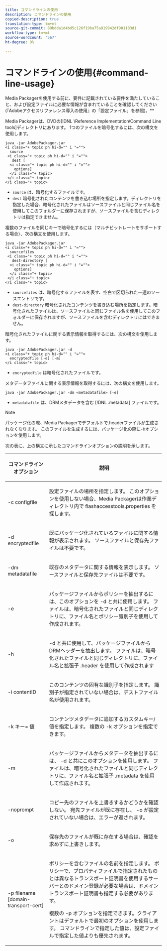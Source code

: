 ```yaml
---
title: コマンドラインの使用
description: コマンドラインの使用
copied-description: true
translation-type: tm+mt
source-git-commit: 89bdda1d4bd5c126f19ba75a819942df901183d1
workflow-type: tm+mt
source-wordcount: '567'
ht-degree: 0%

---
```



# コマンドラインの使用{#command-line-usage}

Media Packagerを使用する前に、要件に記載されている要件を満たしていること、および設定ファイルに必要な情報が含まれていることを確認してください(『Adobeアクセスリファレンス導入の使用』の「設定ファイル」を参照)。**

Media Packagerは、DVDの[!DNL \Reference Implementation\Command Line tools]ディレクトリにあります。 1つのファイルを暗号化するには、次の構文を使用します。

```
java -jar AdobePackager.jar  
<i class="+ topic ph hi-d="" i "="">
  source  
 <i class="+ topic ph hi-d="" i "="">
   dest [ 
  <i class="+ topic ph hi-d="" i "="">
    options] 
  </i class="+ topic> 
 </i class="+ topic> 
</i class="+ topic>
```

* `source` は、暗号化するファイルです。
* `dest` 暗号化されたコンテンツを書き込む場所を指定します。ディレクトリを指定した場合、暗号化されたファイルはソースファイルと同じファイル名を使用してこのフォルダーに保存されますが、ソースファイルを含むディレクトリは指定できません。

複数のファイルを同じキーで暗号化するには（マルチビットレートをサポートする場合）、次の構文を使用します。

```
java -jar AdobePackager.jar  
<i class="+ topic ph hi-d="" i "="">
  sourcefiles  
 <i class="+ topic ph hi-d="" i "="">
   dest-directory [ 
  <i class="+ topic ph hi-d="" i "="">
    options] 
  </i class="+ topic> 
 </i class="+ topic> 
</i class="+ topic>
```

* `sourcefiles` は、暗号化するファイルを表す、空白で区切られた一連のソースエントリです。
* `dest-directory` 暗号化されたコンテンツを書き込む場所を指定します。暗号化されたファイルは、ソースファイルと同じファイル名を使用してこのフォルダーに保存されますが、ソースファイルを含むディレクトリにはできません。

暗号化されたファイルに関する表示情報を取得するには、次の構文を使用します。

```
java -jar AdobePackager.jar -d  
<i class="+ topic ph hi-d="" i "="">
  encryptedfile [-e] [-m] 
</i class="+ topic>
```

* `encryptedfile` は暗号化されたファイルです。

メタデータファイルに関する表示情報を取得するには、次の構文を使用します。

```
java -jar AdobePackager.jar -dm <metadatafile> [-e]
```

* `metadatafile` は、DRMメタデータを含む [!DNL .metadata] ファイルです。

>[!NOTE]
>
>パッケージ化の際、Media Packagerでデフォルトで.headerファイルが生成されなくなります。 このファイルを生成するには、パッケージ化の際に`-h`オプションを使用します。

次の表に、上の構文に示したコマンドラインオプションの説明を示します。

<table frame="all" colsep="1" rowsep="1" class="+ topic/table adobe-d/table " id="table_wgz_spy_n4"> 
 <thead class="- topic/thead "> 
  <tr rowsep="1" class="- topic/row "> 
   <th colname="1" class="- topic/entry entry"> <p class="- topic/p ">コマンドラインオプション </p> </th> 
   <th colname="2" class="- topic/entry entry"> <p class="- topic/p ">説明 </p> </th> 
  </tr> 
 </thead>
 <tbody class="- topic/tbody "> 
  <tr rowsep="1" class="- topic/row "> 
   <td colname="1" class="- topic/entry "> <p class="- topic/p ">-c <span class="+ topic/ph pr-d/codeph codeph"> configfile </span> </p> </td> 
   <td colname="2" class="- topic/entry "> <p class="- topic/p ">設定ファイルの場所を指定します。 このオプションを使用しない場合、Media Packagerは作業ディレクトリ内で<span class="filepath"> flashaccesstools.properties </span>を探します。 </p> </td> 
  </tr> 
  <tr rowsep="1" class="- topic/row "> 
   <td colname="1" class="- topic/entry "> <p class="- topic/p ">-d <span class="+ topic/ph pr-d/codeph codeph"> encryptedfile </span> </p> </td> 
   <td colname="2" class="- topic/entry "> <p class="- topic/p ">既にパッケージ化されているファイルに関する情報が表示されます。 ソースファイルと保存先ファイルは不要です。 </p> </td> 
  </tr> 
  <tr rowsep="1" class="- topic/row "> 
   <td colname="1" class="- topic/entry "> <p class="- topic/p ">-dm <span class="+ topic/ph pr-d/codeph codeph"> metadatafile </span> </p> </td> 
   <td colname="2" class="- topic/entry "> <p class="- topic/p ">既存のメタデータに関する情報を表示します。 ソースファイルと保存先ファイルは不要です。 </p> </td> 
  </tr> 
  <tr rowsep="1" class="- topic/row "> 
   <td colname="1" class="- topic/entry "> <p class="- topic/p ">-e </p> </td> 
   <td colname="2" class="- topic/entry "> <p class="- topic/p ">パッケージファイルからポリシーを抽出するには、このオプションを<span class="codeph"> -d </span>と共に使用します。 ファイルは、暗号化されたファイルと同じディレクトリに、ファイル名とポリシー識別子を使用して作成されます。 </p> </td> 
  </tr> 
  <tr rowsep="1" class="- topic/row "> 
   <td colname="1" class="- topic/entry "> <p class="- topic/p ">-h </p> </td> 
   <td colname="2" class="- topic/entry "> <p class="- topic/p "><span class="codeph"> -d </span>と共に使用して、パッケージファイルからDRMヘッダーを抽出します。 ファイルは、暗号化されたファイルと同じディレクトリに、ファイル名と拡張子<span class="filepath"> .header </span>を使用して作成されます </p> </td> 
  </tr> 
  <tr rowsep="1" class="- topic/row "> 
   <td colname="1" class="- topic/entry "> <p class="- topic/p ">-i <span class="+ topic/ph pr-d/codeph codeph"> contentID </span> </p> </td> 
   <td colname="2" class="- topic/entry "> <p class="- topic/p ">このコンテンツの固有な識別子を指定します。 識別子が指定されていない場合は、デストファイル名が使用されます。 </p> </td> 
  </tr> 
  <tr rowsep="1" class="- topic/row "> 
   <td colname="1" class="- topic/entry "> <p class="- topic/p ">-k <span class="+ topic/ph pr-d/codeph codeph">キー</span>= <span class="+ topic/ph pr-d/codeph codeph">値</span> </p> </td> 
   <td colname="2" class="- topic/entry "> <p class="- topic/p ">コンテンツメタデータに追加するカスタムキー/値を指定します。 複数の<span class="codeph"> -k </span>オプションを指定できます。 </p> </td> 
  </tr> 
  <tr rowsep="1" class="- topic/row "> 
   <td colname="1" class="- topic/entry "> <p class="- topic/p ">-m </p> </td> 
   <td colname="2" class="- topic/entry "> <p class="- topic/p ">パッケージファイルからメタデータを抽出するには、<span class="codeph"> -d </span>と共にこのオプションを使用します。 ファイルは、暗号化されたファイルと同じディレクトリに、ファイル名と拡張子<span class="codeph"> .metadata </span>を使用して作成されます。 </p> </td> 
  </tr> 
  <tr rowsep="1" class="- topic/row "> 
   <td colname="1" class="- topic/entry "> <p class="- topic/p ">-noprompt </p> </td> 
   <td colname="2" class="- topic/entry "> <p class="- topic/p ">コピー先のファイルを上書きするかどうかを確認しない。 宛先ファイルが既に存在し、<span class="codeph"> -o </span>が設定されていない場合は、エラーが返されます。 </p> </td> 
  </tr> 
  <tr rowsep="1" class="- topic/row "> 
   <td colname="1" class="- topic/entry "> <p class="- topic/p ">-o </p> </td> 
   <td colname="2" class="- topic/entry "> <p class="- topic/p ">保存先のファイルが既に存在する場合は、確認を求めずに上書きします。 </p> </td> 
  </tr> 
  <tr rowsep="0" class="- topic/row "> 
   <td colname="1" class="- topic/entry "> <p class="- topic/p ">-p <span class="+ topic/ph pr-d/codeph codeph"> filename [domain-transport-cert] </span> </p> </td> 
   <td colname="2" class="- topic/entry "> <p class="- topic/p ">ポリシーを含むファイルの名前を指定します。 ポリシーで、プロパティファイルで指定されたものとは異なるトランスポート証明書を使用するサーバーとのドメイン登録が必要な場合は、ドメイントランスポート証明書も指定する必要があります。 </p> <p class="- topic/p ">複数の<span class="codeph"> -p </span>オプションを指定できます。クライアントはデフォルトで最初のオプションを使用します。 コマンドラインで指定した値は、設定ファイルで指定した値よりも優先されます。 </p> </td> 
  </tr> 
 </tbody> 
</table>

